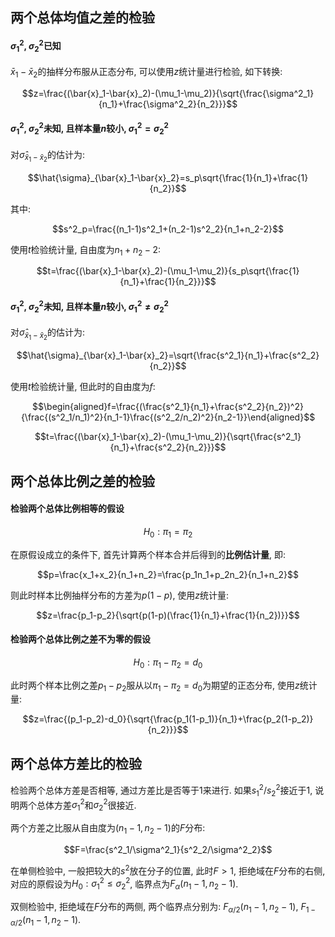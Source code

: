 ## 两个总体均值之差的检验

#### $\sigma^2_1$, $\sigma^2_2$已知

$\bar{x}_1-\bar{x}_2$的抽样分布服从正态分布, 可以使用$z$统计量进行检验, 如下转换:

$$z=\frac{(\bar{x}_1-\bar{x}_2)-(\mu_1-\mu_2)}{\sqrt{\frac{\sigma^2_1}{n_1}+\frac{\sigma^2_2}{n_2}}}$$

#### $\sigma^2_1$, $\sigma^2_2$未知, 且样本量$n$较小, $\sigma^2_1=\sigma^2_2$

对$\hat{\sigma}_{\bar{x}_1-\bar{x}_2}$的估计为:

$$\hat{\sigma}_{\bar{x}_1-\bar{x}_2}=s_p\sqrt{\frac{1}{n_1}+\frac{1}{n_2}}$$

其中:

$$s^2_p=\frac{(n_1-1)s^2_1+(n_2-1)s^2_2}{n_1+n_2-2}$$

使用$t$检验统计量, 自由度为$n_1+n_2-2$:

$$t=\frac{(\bar{x}_1-\bar{x}_2)-(\mu_1-\mu_2)}{s_p\sqrt{\frac{1}{n_1}+\frac{1}{n_2}}}$$

#### $\sigma^2_1$, $\sigma^2_2$未知, 且样本量$n$较小, $\sigma^2_1 \ne \sigma^2_2$

对$\hat{\sigma}_{\bar{x}_1-\bar{x}_2}$的估计为:

$$\hat{\sigma}_{\bar{x}_1-\bar{x}_2}=\sqrt{\frac{s^2_1}{n_1}+\frac{s^2_2}{n_2}}$$

使用$t$检验统计量, 但此时的自由度为$f$:

$$\begin{aligned}f=\frac{(\frac{s^2_1}{n_1}+\frac{s^2_2}{n_2})^2}{\frac{(s^2_1/n_1)^2}{n_1-1}\frac{(s^2_2/n_2)^2}{n_2-1}}\end{aligned}$$

$$t=\frac{(\bar{x}_1-\bar{x}_2)-(\mu_1-\mu_2)}{\sqrt{\frac{s^2_1}{n_1}+\frac{s^2_2}{n_2}}}$$

## 两个总体比例之差的检验

#### 检验两个总体比例相等的假设

$$H_0:\pi_1=\pi_2$$

在原假设成立的条件下, 首先计算两个样本合并后得到的**比例估计量**, 即:

$$p=\frac{x_1+x_2}{n_1+n_2}=\frac{p_1n_1+p_2n_2}{n_1+n_2}$$

则此时样本比例抽样分布的方差为$p(1-p)$, 使用$z$统计量:

$$z=\frac{p_1-p_2}{\sqrt{p(1-p)(\frac{1}{n_1}+\frac{1}{n_2})}}$$

#### 检验两个总体比例之差不为零的假设

$$H_0: \pi_1-\pi_2=d_0$$

此时两个样本比例之差$p_1-p_2$服从以$\pi_1-\pi_2=d_0$为期望的正态分布, 使用$z$统计量:

$$z=\frac{(p_1-p_2)-d_0}{\sqrt{\frac{p_1(1-p_1)}{n_1}+\frac{p_2(1-p_2)}{n_2}}}$$

## 两个总体方差比的检验

检验两个总体方差是否相等, 通过方差比是否等于1来进行. 如果$s^2_1/s^2_2$接近于1, 说明两个总体方差$\sigma^2_1$和$\sigma^2_2$很接近.

两个方差之比服从自由度为$(n_1-1, n_2-1)$的$F$分布:

$$F=\frac{s^2_1/\sigma^2_1}{s^2_2/\sigma^2_2}$$

在单侧检验中, 一般把较大的$s^2$放在分子的位置, 此时$F>1$, 拒绝域在$F$分布的右侧, 对应的原假设为$H_0: \sigma^2_1 \le \sigma^2_2$, 临界点为$F_{\alpha}(n_1-1,n_2-1)$.

双侧检验中, 拒绝域在$F$分布的两侧, 两个临界点分别为: $F_{\alpha/2}(n_1-1,n_2-1)$, $F_{1-\alpha/2}(n_1-1,n_2-1)$.

